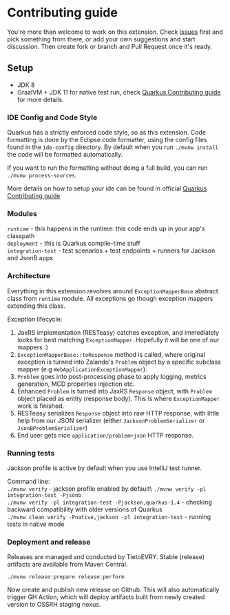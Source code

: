 # Contributing guide

You're more than welcome to work on this extension. Check [issues](../../issues/) first and pick something from there, 
or add your own suggestions and start discussion. Then create fork or branch and Pull Request once it's ready.

## Setup
- JDK 8
- GraalVM + JDK 11 for native test run, check [Quarkus Contributing guide](https://github.com/quarkusio/quarkus/blob/main/CONTRIBUTING.md#setup) for more details.

### IDE Config and Code Style

Quarkus has a strictly enforced code style, so as this extension. Code formatting is done by the Eclipse code formatter, using the config files
found in the `ide-config` directory. By default when you run `./mvnw install` the code will be formatted automatically.

If you want to run the formatting without doing a full build, you can run `./mvnw process-sources`.

More details on how to setup your ide can be found in official [Quarkus Contributing guide](https://github.com/quarkusio/quarkus/blob/main/CONTRIBUTING.md#ide-config-and-code-style)

### Modules
`runtime` - this happens in the runtime: this code ends up in your app's classpath\
`deployment` - this is Quarkus compile-time stuff\
`integration-test` - test scenarios + test endpoints + runners for Jackson and JsonB apps

### Architecture
Everything in this extension revolves around `ExceptionMapperBase` abstract class from `runtime` module. All exceptions go though
exception mappers extending this class.

Exception lifecycle:
1. JaxRS implementation (RESTeasy) catches exception, and immediately looks for best matching `ExceptionMapper`. Hopefully it will be one of our mappers :)
2. `ExceptionMapperBase::toResponse` method is called, where original exception is turned into Zalando's `Problem` object by a specific subclass mapper (e.g `WebApplicationExceptionMapper`).
3. `Problem` goes into post-processing phase to apply logging, metrics generation, MCD properties injection etc.
4. Enhanced `Problem` is turned into JaxRS `Response` object, with `Problem` object placed as entity (response body). This is where `ExceptionMapper` work is finished.
5. RESTeasy serializes `Response` object into raw HTTP response, with little help from our JSON serializer (either `JacksonProblemSerializer` or `JsonBProblemSerializer`)
6. End user gets nice `application/problem+json` HTTP response.

### Running tests
Jackson profile is active by default when you use IntelliJ test runner.

Command line:\
`./mvnw verify` - jackson profile enabled by default\ 
`./mvnw verify -pl integration-test -Pjsonb`\
`./mvnw verify -pl integration-test -Pjackson,quarkus-1.4` - checking backward compatibility with older versions of Quarkus\
`./mvnw clean verify -Pnative,jackson -pl integration-test` - running tests in native mode

### Deployment and release
Releases are managed and conducted by TietoEVRY. Stable (release) artifacts are available from Maven Central.

```
./mvnw release:prepare release:perform
```
Now create and publish new release on Github. This will also automatically trigger GH Action, which will deploy artifacts built from newly created version to OSSRH staging nexus.